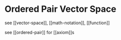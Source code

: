 # Ordered Pair Vector Space

see [[vector-space]], [[math-notation]], [[function]]

see [[ordered-pair]] for [[axiom]]s
